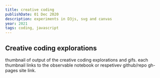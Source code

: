 ```yaml
---
title: creative coding
publishDate: 01 Dec 2020
description: experiments in D3js, svg and canvas
year: 2021
tags: coding, javascript
---
```


## Creative coding explorations

thumbnail of output of the creative coding explorations and gifs. each thumbnail links to the observable notebook or respetivev github/repo gh-pages site link.